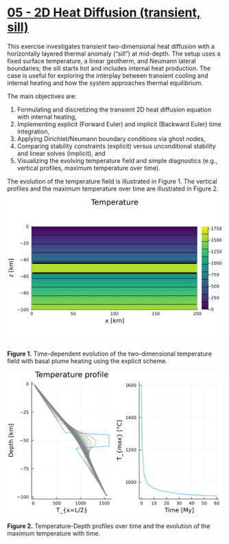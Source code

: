 # [05 - 2D Heat Diffusion (transient, sill)](https://github.com/GeoSci-FFM/GeoModBox.jl/blob/main/exercises/05_2D_Diffusion_TD_Sill_en.ipynb)

This exercise investigates transient two-dimensional heat diffusion with a horizontally layered thermal anomaly (“sill”) at mid-depth. The setup uses a fixed surface temperature, a linear geotherm, and Neumann lateral boundaries; the sill starts hot and includes internal heat production. The case is useful for exploring the interplay between transient cooling and internal heating and how the system approaches thermal equilibrium.

The main objectives are:

1. Formulating and discretizing the transient 2D heat diffusion equation with internal heating,  
2. Implementing explicit (Forward Euler) and implicit (Backward Euler) time integration,  
3. Applying Dirichlet/Neumann boundary conditions via ghost nodes,  
4. Comparing stability constraints (explicit) versus unconditional stability and linear solves (implicit), and  
5. Visualizing the evolving temperature field and simple diagnostics (e.g., vertical profiles, maximum temperature over time).

The evolution of the temperature field is illustrated in Figure 1. The vertical profiles and the maximum temperature over time are illustrated in Figure 2. 

![Exercise05_1](../../assets/05_2D_Sill_explicit.gif)  

**Figure 1.** Time-dependent evolution of the two-dimensional temperature field with basal plume heating using the explicit scheme. 

![Exercise_05_2](../../assets/05_Sill_TProfile_Tmax_explicit.png)

**Figure 2.** Temperature-Depth profiles over time and the evolution of the maximum temperature with time. 
